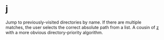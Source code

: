 # j

Jump to previously-visited directories by name. If there are multiple matches,
the user selects the correct absolute path from a list. A cousin of
[z](https://github.com/rupa/z) with a more obvious directory-priority
algorithm.
